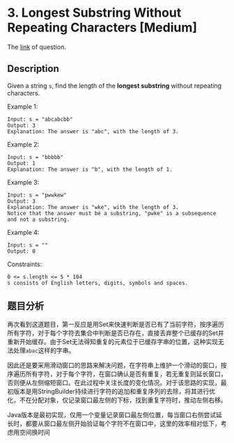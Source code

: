 # 3. Longest Substring Without Repeating Characters [Medium]

The [link](https://leetcode.com/problems/longest-substring-without-repeating-characters/) of question.

## Description

Given a string `s`, find the length of the **longest substring** without repeating characters.

Example 1:
```
Input: s = "abcabcbb"
Output: 3
Explanation: The answer is "abc", with the length of 3.
```

Example 2:
```
Input: s = "bbbbb"
Output: 1
Explanation: The answer is "b", with the length of 1.
```

Example 3:
```
Input: s = "pwwkew"
Output: 3
Explanation: The answer is "wke", with the length of 3.
Notice that the answer must be a substring, "pwke" is a subsequence and not a substring.
```

Example 4:
```
Input: s = ""
Output: 0
```

Constraints:
```
0 <= s.length <= 5 * 104
s consists of English letters, digits, symbols and spaces.
```

## 题目分析

再次看到这道题目，第一反应是用Set来快速判断是否已有了当前字符，按序遍历所有字符，对于每个字符去集合中判断是否已存在，直接丢弃整个已缓存的Set并重新开始缓存。由于Set无法得知重复的元素位于已缓存字串的位置，这种实现无法处理`abac`这样的字串。

因此还是要采用滑动窗口的思路来解决问题，在字符串上维护一个滑动的窗口，按序遍历所有字符，对于每个字符，在窗口确认是否有重复，若无重复则延长窗口，否则便从左侧缩短窗口。在此过程中关注长度的变化情况。对于该思路的实现，最初版本是用StringBuilder持续进行字符的追加和重复序列的去除，将其进行优化，不在分配对象，仅记录窗口最左侧的下标，找到重复字符时，推动左侧右移。

Java版本是最初实现，仅用一个变量记录窗口最左侧位置，每当窗口右侧尝试延长时，都要从窗口最左侧开始验证每个字符不在窗口中，这里的效率相对低下，考虑用空间换时间

